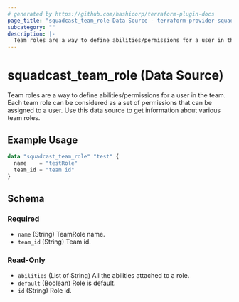 ```yaml
---
# generated by https://github.com/hashicorp/terraform-plugin-docs
page_title: "squadcast_team_role Data Source - terraform-provider-squadcast"
subcategory: ""
description: |-
  Team roles are a way to define abilities/permissions for a user in the team. Each team role can be considered as a set of permissions that can be assigned to a user. Use this data source to get information about various team roles.
---
```


# squadcast_team_role (Data Source)

Team roles are a way to define abilities/permissions for a user in the team. Each team role can be considered as a set of permissions that can be assigned to a user. Use this data source to get information about various team roles.

## Example Usage

```terraform
data "squadcast_team_role" "test" {
  name    = "testRole"
  team_id = "team id"
}
```

<!-- schema generated by tfplugindocs -->
## Schema

### Required

- `name` (String) TeamRole name.
- `team_id` (String) Team id.

### Read-Only

- `abilities` (List of String) All the abilities attached to a role.
- `default` (Boolean) Role is default.
- `id` (String) Role id.


